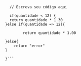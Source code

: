 ```function calculaPrecoTotal(quantidade) {
    // Escreva seu código aqui
    
    if(quantidade < 12) {
    return quantidade * 1.30
  }else if(quantidade => 12){
   
          return quantidade * 1.00
  
  }else{
      return "error"
  }
  
  }```